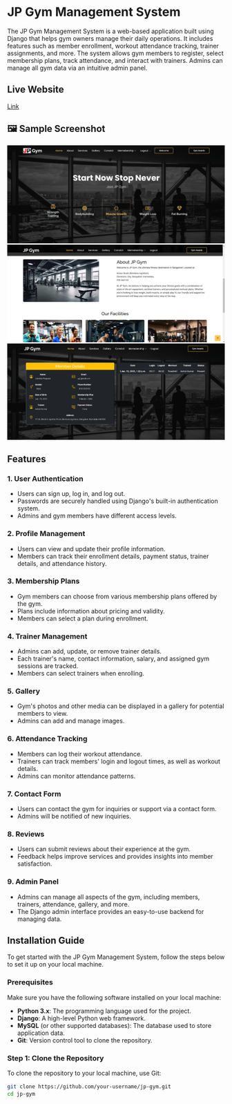 # JP Gym Management System

The JP Gym Management System is a web-based application built using Django that helps gym owners manage their daily operations. It includes features such as member enrollment, workout attendance tracking, trainer assignments, and more. The system allows gym members to register, select membership plans, track attendance, and interact with trainers. Admins can manage all gym data via an intuitive admin panel.



## Live Website
[Link](https://jitendrapra.pythonanywhere.com/)


## 🖼️ Sample Screenshot
![Game Screenshot](./sample/img1.png)
![Game Screenshot](./sample/img2.png)
![Game Screenshot](./sample/img3.png)

## Features

### 1. **User Authentication**
   - Users can sign up, log in, and log out.
   - Passwords are securely handled using Django's built-in authentication system.
   - Admins and gym members have different access levels.

### 2. **Profile Management**
   - Users can view and update their profile information.
   - Members can track their enrollment details, payment status, trainer details, and attendance history.

### 3. **Membership Plans**
   - Gym members can choose from various membership plans offered by the gym.
   - Plans include information about pricing and validity.
   - Members can select a plan during enrollment.

### 4. **Trainer Management**
   - Admins can add, update, or remove trainer details.
   - Each trainer's name, contact information, salary, and assigned gym sessions are tracked.
   - Members can select trainers when enrolling.

### 5. **Gallery**
   - Gym's photos and other media can be displayed in a gallery for potential members to view.
   - Admins can add and manage images.

### 6. **Attendance Tracking**
   - Members can log their workout attendance.
   - Trainers can track members' login and logout times, as well as workout details.
   - Admins can monitor attendance patterns.

### 7. **Contact Form**
   - Users can contact the gym for inquiries or support via a contact form.
   - Admins will be notified of new inquiries.

### 8. **Reviews**
   - Users can submit reviews about their experience at the gym.
   - Feedback helps improve services and provides insights into member satisfaction.

### 9. **Admin Panel**
   - Admins can manage all aspects of the gym, including members, trainers, attendance, gallery, and more.
   - The Django admin interface provides an easy-to-use backend for managing data.

## Installation Guide

To get started with the JP Gym Management System, follow the steps below to set it up on your local machine.

### Prerequisites

Make sure you have the following software installed on your local machine:

- **Python 3.x**: The programming language used for the project.
- **Django**: A high-level Python web framework.
- **MySQL** (or other supported databases): The database used to store application data.
- **Git**: Version control tool to clone the repository.

### Step 1: Clone the Repository

To clone the repository to your local machine, use Git:

```bash
git clone https://github.com/your-username/jp-gym.git
cd jp-gym
